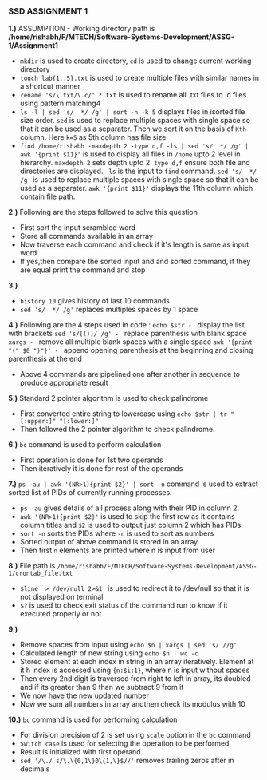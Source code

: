 ### SSD ASSIGNMENT 1

**1.)** ASSUMPTION - Working directory path is **/home/rishabh/F/MTECH/Software-Systems-Development/ASSG-1/Assignment1**
- `mkdir` is used to create directory, `cd` is used to change current working directory
- `touch lab{1..5}.txt` is used to create multiple files with similar names in a shortcut manner
- `rename 's/\.txt/\.c/' *.txt` is used to rename all .txt files to .c files using pattern matching4
- `ls -l | sed 's/  */ /g' | sort -n -k 5` displays files in isorted file size order. `sed` is used to replace multiple spaces with single space so that it can be used as a separater. Then we sort it on the basis of `Kth` column. Here `k=5` as 5th column has file size
- `find /home/rishabh -maxdepth 2 -type d,f -ls | sed 's/  */ /g' | awk '{print $11}'` is used to display all files in `/home` upto 2 level in hierarchy. `maxdepth 2` sets depth upto 2. `type d,f` ensure both file and directories are displayed. `-ls` is the input to `find` command. `sed 's/  */ /g'` is used to replace multiple spaces with single space so that it can be used as a separater. `awk '{print $11}'` displays the 11th column which contain file path. 

**2.)** Following are the steps followed to solve this question
- First sort the input scrambled word
- Store all commands available in an array
- Now traverse each command and check if it's length is same as input word
- If yes,then compare the sorted input and and sorted command, if they are equal print the command and stop 

**3.)** 
- `history 10` gives history of last 10 commands
- `sed 's/  */ /g'` replaces multiples spaces by 1 space

**4.)** Following are the 4 steps used in code :
`echo $str - ` display the list with brackets 
`sed 's/[()]/ /g' - ` replace parenthesis with blank space
`xargs - ` remove all multiple blank spaces with a single space
`awk '{print "(" $0 ")"}' - ` append opening parenthesis at the beginning and closing parenthesis at the end
- Above 4 commands are pipelined one after another in sequence to produce appropriate result

**5.)** Standard 2 pointer algorithm is used to check palindrome
- First converted entire string to lowercase using `echo $str | tr "[:upper:]" "[:lower:]"`
- Then followed the 2 pointer algorithm to check palindrome.

**6.)**  `bc` command is used to perform calculation
- First operation is done for 1st two operands
- Then iteratively it is done for rest of the operands

**7.)**
`ps -au | awk '(NR>1){print $2}' | sort -n` command is used to extract sorted list of PIDs of currently running processes.
- `ps -au` gives details of all process along with their PID in column 2.
- `awk '(NR>1){print $2}'` is used to skip the first row as it contains column titles and `$2` is used to output just column 2 which has PIDs
- `sort -n` sorts the PIDs where `-n` is used to sort as numbers
- Sorted output of above command is stored in an array
- Then first `n` elements are printed where n is input from user

**8.)** File path is `/home/rishabh/F/MTECH/Software-Systems-Development/ASSG-1/crontab_file.txt`
- `$line  > /dev/null 2>&1 ` is used to redirect it to /dev/null so that it is not displayed on terminal
- `$?` is used to check exit status of the command run to know if it executed properly or not 

**9.)** 
- Remove spaces from input using `echo $n | xargs | sed 's/ //g'`
- Calculated length of new string using `echo $n | wc -c`
- Stored element at each index in string in an array iteratively. Element at it
h index is accessed using `{n:$i:1}`, where n is input without spaces
- Then every 2nd digit is traversed from right to left in array, its doubled and if its greater than 9 than we subtract 9 from it
- We now have the new updated number
- Now we sum all numbers in array andthen check its modulus with 10

**10.)** `bc` command is used for performing calculation
- For division precision of 2 is set using `scale` option in the `bc` command
- `Switch case` is used for selecting the operation to be performed
- Result is initialized with first operand.
- `sed '/\./ s/\.\{0,1\}0\{1,\}$//'` removes trailing zeros after in decimals
